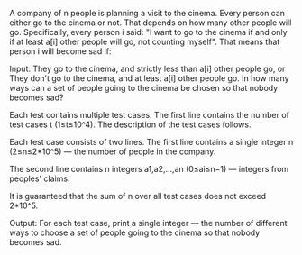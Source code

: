 A company of n people is planning a visit to the cinema. Every person can either go to the cinema or not. That depends on how many other people will go. 
Specifically, every person i said: "I want to go to the cinema if and only if at least a[i]
other people will go, not counting myself". That means that person i will become sad if:

Input:
They go to the cinema, and strictly less than a[i] other people go, or
They don't go to the cinema, and at least a[i] other people go.
In how many ways can a set of people going to the cinema be chosen so that nobody becomes sad?

Each test contains multiple test cases. The first line contains the number of test cases t
(1≤t≤10^4). The description of the test cases follows.

Each test case consists of two lines. The first line contains a single integer n
(2≤n≤2*10^5) — the number of people in the company.

The second line contains n
integers a1,a2,…,an (0≤ai≤n−1) — integers from peoples' claims.

It is guaranteed that the sum of n over all test cases does not exceed 2*10^5.

Output:
For each test case, print a single integer — the number of different ways to choose a set of people going to the cinema so that nobody becomes sad.
